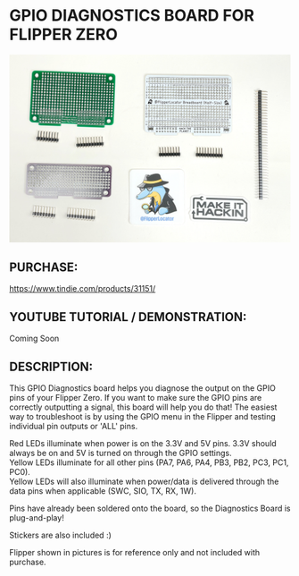 # GPIO DIAGNOSTICS BOARD FOR FLIPPER ZERO

![alt text](https://raw.githubusercontent.com/MakeItHackin/FlipperProtoBoards/main/images/p1.jpg)

## PURCHASE:
https://www.tindie.com/products/31151/

## YOUTUBE TUTORIAL / DEMONSTRATION: 
Coming Soon   

## DESCRIPTION:  
This GPIO Diagnostics board helps you diagnose the output on the GPIO pins of your Flipper Zero.  If you want to make sure the GPIO pins are correctly outputting a signal, this board will help you do that!  The easiest way to troubleshoot is by using the GPIO menu in the Flipper and testing individual pin outputs or 'ALL' pins.

Red LEDs illuminate when power is on the 3.3V and 5V pins.  3.3V should always be on and 5V is turned on through the GPIO settings.  
Yellow LEDs illuminate for all other pins (PA7, PA6, PA4, PB3, PB2, PC3, PC1, PC0).  
Yellow LEDs will also illuminate when power/data is delivered through the data pins when applicable (SWC, SIO, TX, RX, 1W).  

Pins have already been soldered onto the board, so the Diagnostics Board is plug-and-play!  

Stickers are also included :)

Flipper shown in pictures is for reference only and not included with purchase.
